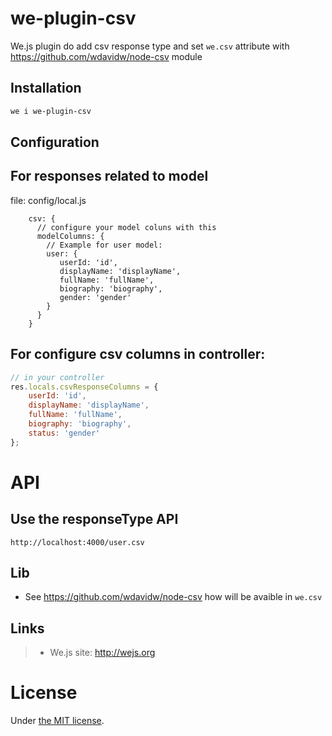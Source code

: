 # we-plugin-csv

We.js plugin do add csv response type and set ``we.csv`` attribute with https://github.com/wdavidw/node-csv module

## Installation

```sh
we i we-plugin-csv
```

## Configuration

## For responses related to model

file: config/local.js
```
    csv: {
      // configure your model coluns with this
      modelColumns: {
        // Example for user model:
        user: {
           userId: 'id',
           displayName: 'displayName',
           fullName: 'fullName',
           biography: 'biography',
           gender: 'gender'
        }
      }
    }
```

## For configure csv columns in controller:

```js
// in your controller
res.locals.csvResponseColumns = {
    userId: 'id',
    displayName: 'displayName',
    fullName: 'fullName',
    biography: 'biography',
    status: 'gender'
};
```

# API

## Use the responseType API

```
http://localhost:4000/user.csv
```

## Lib

- See https://github.com/wdavidw/node-csv how will be avaible in ``we.csv``


## Links

> * We.js site: http://wejs.org

# License

Under [the MIT license](https://github.com/wejs/we/blob/master/LICENSE.md).